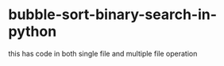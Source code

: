# bubble-sort-binary-search-in-python
this has code in both single file and multiple file operation
